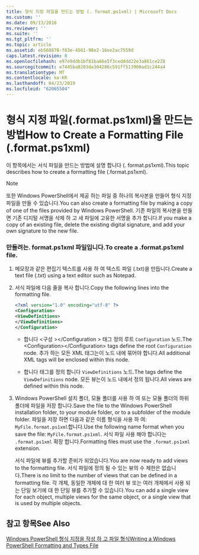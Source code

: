 ```yaml
---
title: 형식 지정 파일을 만드는 방법 (. format.ps1xml) | Microsoft Docs
ms.custom: ''
ms.date: 09/13/2016
ms.reviewer: ''
ms.suite: ''
ms.tgt_pltfrm: ''
ms.topic: article
ms.assetid: eb568878-f63e-4561-98e2-16ee2ac7559d
caps.latest.revision: 8
ms.openlocfilehash: e97e9ddb1bf81ba66e5f3cedddd22e3a861ce228
ms.sourcegitcommit: e7445ba8203da304286c591ff513900ad1c244a4
ms.translationtype: MT
ms.contentlocale: ko-KR
ms.lasthandoff: 04/23/2019
ms.locfileid: "62065504"
---
```

# <a name="how-to-create-a-formatting-file-formatps1xml"></a><span data-ttu-id="b5c67-102">형식 지정 파일(.format.ps1xml)을 만드는 방법</span><span class="sxs-lookup"><span data-stu-id="b5c67-102">How to Create a Formatting File (.format.ps1xml)</span></span>

<span data-ttu-id="b5c67-103">이 항목에서는 서식 파일을 만드는 방법에 설명 합니다 (. format.ps1xml).</span><span class="sxs-lookup"><span data-stu-id="b5c67-103">This topic describes how to create a formatting file (.format.ps1xml).</span></span>

> [!NOTE]
> <span data-ttu-id="b5c67-104">또한 Windows PowerShell에서 제공 하는 파일 중 하나의 복사본을 만들어 형식 지정 파일을 만들 수 있습니다.</span><span class="sxs-lookup"><span data-stu-id="b5c67-104">You can also create a formatting file by making a copy of one of the files provided by Windows PowerShell.</span></span> <span data-ttu-id="b5c67-105">기존 파일의 복사본을 만들면 기존 디지털 서명을 삭제 하 고 새 파일에 고유한 서명을 추가 합니다.</span><span class="sxs-lookup"><span data-stu-id="b5c67-105">If you make a copy of an existing file, delete the existing digital signature, and add your own signature to the new file.</span></span>

### <a name="to-create-a-formatps1xml-file"></a><span data-ttu-id="b5c67-106">만들려는. format.ps1xml 파일입니다.</span><span class="sxs-lookup"><span data-stu-id="b5c67-106">To create a .format.ps1xml file.</span></span>

1. <span data-ttu-id="b5c67-107">메모장과 같은 편집기 텍스트를 사용 하 여 텍스트 파일 (.txt)을 만듭니다.</span><span class="sxs-lookup"><span data-stu-id="b5c67-107">Create a text file (.txt) using a text editor such as Notepad.</span></span>

2. <span data-ttu-id="b5c67-108">서식 파일에 다음 줄을 복사 합니다.</span><span class="sxs-lookup"><span data-stu-id="b5c67-108">Copy the following lines into the formatting file.</span></span>

   ```xml
   <?xml version="1.0" encoding="utf-8" ?>
   <Configuration>
   <ViewDefinitions>
   </ViewDefinitions>
   </Configuration>
   ```

   - <span data-ttu-id="b5c67-109">합니다 \<구성 >\</Configuration > 태그 정의 루트 `Configuration` 노드.</span><span class="sxs-lookup"><span data-stu-id="b5c67-109">The \<Configuration>\</Configuration> tags define the root `Configuration` node.</span></span> <span data-ttu-id="b5c67-110">추가 하는 모든 XML 태그는이 노드 내에 묶어야 합니다.</span><span class="sxs-lookup"><span data-stu-id="b5c67-110">All additional XML tags will be enclosed within this node.</span></span>

   - <span data-ttu-id="b5c67-111">합니다 <ViewDefinitions> </ViewDefinitions> 태그를 정의 합니다 `ViewDefinitions` 노드.</span><span class="sxs-lookup"><span data-stu-id="b5c67-111">The <ViewDefinitions></ViewDefinitions> tags define the `ViewDefinitions` node.</span></span> <span data-ttu-id="b5c67-112">모든 뷰는이 노드 내에서 정의 됩니다.</span><span class="sxs-lookup"><span data-stu-id="b5c67-112">All views are defined within this node.</span></span>

3. <span data-ttu-id="b5c67-113">Windows PowerShell 설치 폴더, 모듈 폴더를 사용 하 여 또는 모듈 폴더의 하위 폴더에 파일을 저장 합니다.</span><span class="sxs-lookup"><span data-stu-id="b5c67-113">Save the file to the Windows PowerShell installation folder, to your module folder, or to a subfolder of the module folder.</span></span> <span data-ttu-id="b5c67-114">파일을 저장 하면 다음과 같은 이름 형식을 사용 하 여: `MyFile.format.ps1xml`합니다.</span><span class="sxs-lookup"><span data-stu-id="b5c67-114">Use the following name format when you save the file:  `MyFile.format.ps1xml`.</span></span> <span data-ttu-id="b5c67-115">서식 파일 사용 해야 합니다는 `.format.ps1xml` 확장 합니다.</span><span class="sxs-lookup"><span data-stu-id="b5c67-115">Formatting files must use the `.format.ps1xml` extension.</span></span>

   <span data-ttu-id="b5c67-116">서식 파일에 뷰를 추가할 준비가 되었습니다.</span><span class="sxs-lookup"><span data-stu-id="b5c67-116">You are now ready to add views to the formatting file.</span></span> <span data-ttu-id="b5c67-117">서식 파일에 정의 될 수 있는 뷰의 수 제한은 없습니다.</span><span class="sxs-lookup"><span data-stu-id="b5c67-117">There is no limit to the number of views that can be defined in a formatting file.</span></span> <span data-ttu-id="b5c67-118">각 개체, 동일한 개체에 대 한 여러 뷰 또는 여러 개체에서 사용 되는 단일 보기에 대 한 단일 뷰를 추가할 수 있습니다.</span><span class="sxs-lookup"><span data-stu-id="b5c67-118">You can add a single view for each object, multiple views for the same object, or a single view that is used by multiple objects.</span></span>

## <a name="see-also"></a><span data-ttu-id="b5c67-119">참고 항목</span><span class="sxs-lookup"><span data-stu-id="b5c67-119">See Also</span></span>

[<span data-ttu-id="b5c67-120">Windows PowerShell 형식 지정을 작성 하 고 파일 형식</span><span class="sxs-lookup"><span data-stu-id="b5c67-120">Writing a Windows PowerShell Formatting and Types File</span></span>](./writing-a-powershell-formatting-file.md)
